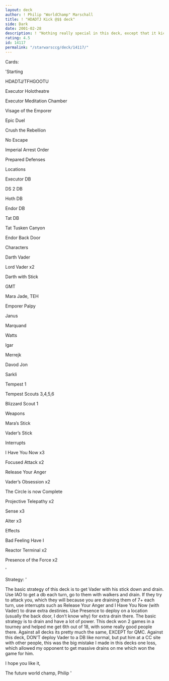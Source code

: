 ```yaml
---
layout: deck
author: ! Philip "WorldChamp" Marschall
title: ! "HDADTJ Kick @$$ deck"
side: Dark
date: 2001-02-28
description: ! "Nothing really special in this deck, except that it kicks @$$."
rating: 4.5
id: 14117
permalink: "/starwarsccg/deck/14117/"
---
```

Cards: 

'Starting 

HDADTJ/TFHGOOTU

Executor Holotheatre

Executor Meditation Chamber

Visage of the Emporer

Epic Duel

Crush the Rebellion

No Escape

Imperial Arrest Order

Prepared Defenses


Locations

Executor DB

DS 2 DB

Hoth DB

Endor DB

Tat DB

Tat Tusken Canyon

Endor Back Door


Characters

Darth Vader

Lord Vader x2

Darth with Stick

GMT

Mara Jade, TEH

Emporer Palpy

Janus

Marquand 

Watts

Igar

Merrejk

Davod Jon

Sarkli

Tempest 1

Tempest Scouts 3,4,5,6

Blizzard Scout 1


Weapons

Mara’s Stick

Vader’s Stick


Interrupts

I Have You Now x3

Focused Attack x2

Release Your Anger

Vader’s Obsession x2

The Circle is now Complete

Projective Telepathy x2

Sense x3

Alter x3


Effects

Bad Feeling Have I

Reactor Terminal x2

Presence of the Force x2


'

Strategy: '

The basic strategy of this deck is to get Vader with his stick down and drain. Use IAO to get a db each turn, go to them with walkers and drain. If they try to attack you, which they will because you are draining them of 7+ each turn, use interrupts such as Release Your Anger and I Have You Now (with Vader) to draw extra destinies. Use Presence to deploy on a location (usually the back door, I don’t know why) for extra drain there. The basic strategy is to drain and have a lot of power. This deck won 2 games in a tourney and helped me get 6th out of 18, with some really good people there. Against all decks its pretty much the same, EXCEPT for QMC. Against this deck, DON’T deploy Vader to a DB like normal, but put him at a CC site with other people, this was the big mistake I made in this decks one loss, which allowed my opponent to get massive drains on me which won the game for him.

I hope you like it,

The future world champ, Philip '

